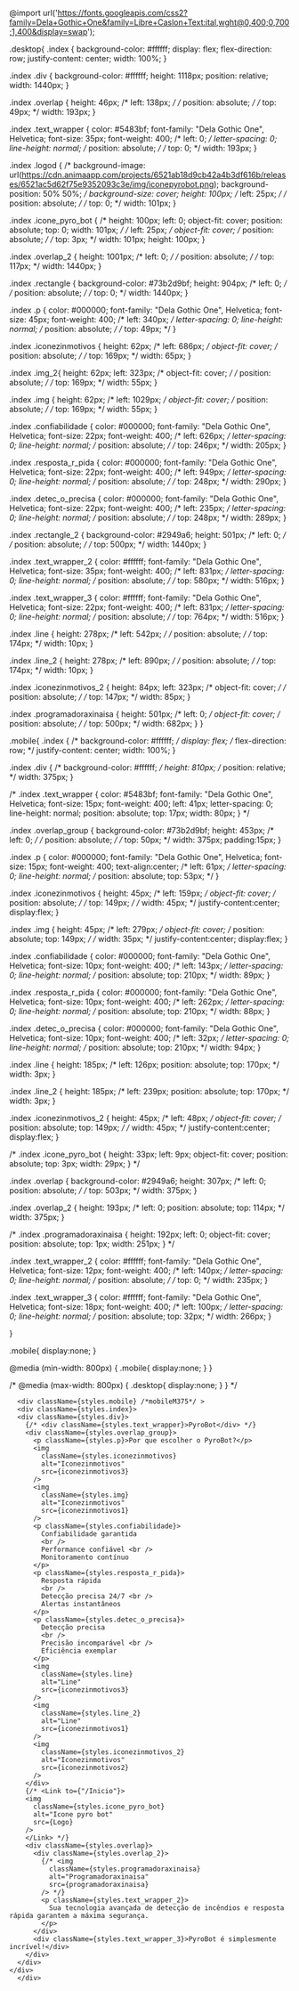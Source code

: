 @import url('https://fonts.googleapis.com/css2?family=Dela+Gothic+One&family=Libre+Caslon+Text:ital,wght@0,400;0,700;1,400&display=swap');

.desktop{
  .index {
    background-color: #ffffff;
    display: flex;
    flex-direction: row;
    justify-content: center;
    width: 100%;
  }
  
  .index .div {
    background-color: #ffffff;
    height: 1118px;
    position: relative;
    width: 1440px;
  }
  
  .index .overlap {
    height: 46px;
    /* left: 138px; */
    /* position: absolute; */
    /* top: 49px; */
    width: 193px;
  }
  
  .index .text_wrapper {
    color: #5483bf;
    font-family: "Dela Gothic One", Helvetica;
    font-size: 35px;
    font-weight: 400;
    /* left: 0; */
    letter-spacing: 0;
    line-height: normal;
    /* position: absolute; */
    /* top: 0; */
    width: 193px;
  }
  
  .index .logod {
    /* background-image: url(https://cdn.animaapp.com/projects/6521ab18d9cb42a4b3df616b/releases/6521ac5d62f75e9352093c3e/img/iconepyrobot.png);
    background-position: 50% 50%; */
    background-size: cover;
    height: 100px;
    /* left: 25px; */
    /* position: absolute; */
    /* top: 0; */
    width: 101px;
  }
  
  .index .icone_pyro_bot {
    /* height: 100px;
    left: 0;
    object-fit: cover;
    position: absolute;
    top: 0;
    width: 101px; */
    /* left: 25px; */
    object-fit: cover;
    /* position: absolute; */
    /* top: 3px; */
    width: 101px;
    height: 100px;
  }
  
  .index .overlap_2 {
    height: 1001px;
    /* left: 0; */
    /* position: absolute; */
    /* top: 117px; */
    width: 1440px;
  }
  
  .index .rectangle {
    background-color: #73b2d9bf;
    height: 904px;
    /* left: 0; */
    /* position: absolute; */
    /* top: 0; */
    width: 1440px;
  }
  
  .index .p {
    color: #000000;
    font-family: "Dela Gothic One", Helvetica;
    font-size: 45px;
    font-weight: 400;
    /* left: 340px; */
    letter-spacing: 0;
    line-height: normal;
    /* position: absolute; */
    /* top: 49px; */
  }
  
  .index .iconezinmotivos {
    height: 62px;
    /* left: 686px; */
    object-fit: cover;
    /* position: absolute; */
    /* top: 169px; */
    width: 65px;
  }
  
  .index .img_2{
    height: 62px;
    left: 323px;
    /* object-fit: cover; */
    /* position: absolute; */
    /* top: 169px; */
    width: 55px;
  }
  
  .index .img {
    height: 62px;
    /* left: 1029px; */
    object-fit: cover;
    /* position: absolute; */
    /* top: 169px; */
    width: 55px;
  }
  
  .index .confiabilidade {
    color: #000000;
    font-family: "Dela Gothic One", Helvetica;
    font-size: 22px;
    font-weight: 400;
    /* left: 626px; */
    letter-spacing: 0;
    line-height: normal;
    /* position: absolute; */
    /* top: 246px;  */
    width: 205px;
  }
  
  .index .resposta_r_pida {
    color: #000000;
    font-family: "Dela Gothic One", Helvetica;
    font-size: 22px;
    font-weight: 400;
    /* left: 949px; */
    letter-spacing: 0;
    line-height: normal;
    /* position: absolute; */
    /* top: 248px; */
    width: 290px;
  }
  
  .index .detec_o_precisa {
    color: #000000;
    font-family: "Dela Gothic One", Helvetica;
    font-size: 22px;
    font-weight: 400;
    /* left: 235px; */
    letter-spacing: 0;
    line-height: normal;
    /* position: absolute; */
    /* top: 248px; */
    width: 289px;
  }
  
  .index .rectangle_2 {
    background-color: #2949a6;
    height: 501px;
    /* left: 0; */
    /* position: absolute; */
    /* top: 500px; */
    width: 1440px;
  }
  
  .index .text_wrapper_2 {
    color: #ffffff;
    font-family: "Dela Gothic One", Helvetica;
    font-size: 35px;
    font-weight: 400;
    /* left: 831px; */
    letter-spacing: 0;
    line-height: normal;
    /* position: absolute; */
    /* top: 580px; */
    width: 516px;
  }
  
  .index .text_wrapper_3 {
    color: #ffffff;
    font-family: "Dela Gothic One", Helvetica;
    font-size: 22px;
    font-weight: 400;
    /* left: 831px; */
    letter-spacing: 0;
    line-height: normal;
    /* position: absolute; */
    /* top: 764px; */
    width: 516px;
  }
  
  .index .line {
    height: 278px;
    /* left: 542px; */
    /* position: absolute; */
    /* top: 174px; */
    width: 10px;
  }
  
  .index .line_2 {
    height: 278px;
    /* left: 890px; */
    /* position: absolute; */
    /* top: 174px; */
    width: 10px;
  }
  
  .index .iconezinmotivos_2 {
    height: 84px;
    left: 323px;
    /* object-fit: cover; */
    /* position: absolute; */
    /* top: 147px; */
    width: 85px;
  }
  
  .index .programadoraxinaisa {
    height: 501px;
    /* left: 0; */
    object-fit: cover;
    /* position: absolute; */
    /* top: 500px; */
    width: 682px;
  }
}

.mobile{
  .index {
    /* background-color: #ffffff; */
    display: flex;
    /* flex-direction: row; */
    justify-content: center;
    width: 100%;
  }
  
  .index .div {
    /* background-color: #ffffff; */
    height: 810px;
    /* position: relative; */
    width: 375px;
  }
  
  /* .index .text_wrapper {
    color: #5483bf;
    font-family: "Dela Gothic One", Helvetica;
    font-size: 15px;
    font-weight: 400;
    left: 41px;
    letter-spacing: 0;
    line-height: normal;
    position: absolute;
    top: 17px;
    width: 80px;
  } */
  
  .index .overlap_group {
    background-color: #73b2d9bf;
    height: 453px;
    /* left: 0; */
    /* position: absolute; */
    /* top: 50px; */
    width: 375px;
    padding:15px;
  }
  
  .index .p {
    color: #000000;
    font-family: "Dela Gothic One", Helvetica;
    font-size: 15px;
    font-weight: 400;
    text-align:center;
    /* left: 61px; */
    letter-spacing: 0;
    line-height: normal;
    /* position: absolute;
    top: 53px; */
  }
  
  .index .iconezinmotivos {
    height: 45px;
    /* left: 159px; */
    object-fit: cover;
    /* position: absolute; */
    /* top: 149px; */
    /* width: 45px; */
    justify-content:center;
    display:flex;
  }
  
  .index .img {
    height: 45px;
    /* left: 279px; */
    object-fit: cover;
    /* position: absolute;
    top: 149px; */
    /* width: 35px; */
    justify-content:center;
    display:flex;
  }
  
  .index .confiabilidade {
    color: #000000;
    font-family: "Dela Gothic One", Helvetica;
    font-size: 10px;
    font-weight: 400;
    /* left: 143px; */
    letter-spacing: 0;
    line-height: normal;
    /* position: absolute;
    top: 210px; */
    width: 89px;
  }
  
  .index .resposta_r_pida {
    color: #000000;
    font-family: "Dela Gothic One", Helvetica;
    font-size: 10px;
    font-weight: 400;
    /* left: 262px; */
    letter-spacing: 0;
    line-height: normal;
    /* position: absolute;
    top: 210px; */
    width: 88px;
  }
  
  .index .detec_o_precisa {
    color: #000000;
    font-family: "Dela Gothic One", Helvetica;
    font-size: 10px;
    font-weight: 400;
    /* left: 32px; */
    letter-spacing: 0;
    line-height: normal;
    /* position: absolute;
    top: 210px; */
    width: 94px;
  }
  
  .index .line {
    height: 185px;
    /* left: 126px;
    position: absolute;
    top: 170px; */
    width: 3px;
  }
  
  .index .line_2 {
    height: 185px;
    /* left: 239px;
    position: absolute;
    top: 170px; */
    width: 3px;
  }
  
  .index .iconezinmotivos_2 {
    height: 45px;
    /* left: 48px; */
    object-fit: cover;
    /* position: absolute;
    top: 149px; */
    /* width: 45px; */
    justify-content:center;
    display:flex;
  }
  
  /* .index .icone_pyro_bot {
    height: 33px;
    left: 9px;
    object-fit: cover;
    position: absolute;
    top: 3px;
    width: 29px;
  } */
  
  .index .overlap {
    background-color: #2949a6;
    height: 307px;
    /* left: 0;
    position: absolute; */
    /* top: 503px; */
    width: 375px;
  }
  
  .index .overlap_2 {
    height: 193px;
    /* left: 0;
    position: absolute;
    top: 114px; */
    width: 375px;
  }
  
  /* .index .programadoraxinaisa {
    height: 192px;
    left: 0;
    object-fit: cover;
    position: absolute;
    top: 1px;
    width: 251px;
  } */
  
  .index .text_wrapper_2 {
    color: #ffffff;
    font-family: "Dela Gothic One", Helvetica;
    font-size: 12px;
    font-weight: 400;
    /* left: 140px; */
    letter-spacing: 0;
    line-height: normal;
    /* position: absolute; */
    /* top: 0; */
    width: 235px;
  }
  
  .index .text_wrapper_3 {
    color: #ffffff;
    font-family: "Dela Gothic One", Helvetica;
    font-size: 18px;
    font-weight: 400;
    /* left: 100px; */
    letter-spacing: 0;
    line-height: normal;
    /* position: absolute;
    top: 32px; */
    width: 266px;
  }
  
}





.mobile{
  display:none;
}


@media (min-width: 800px) {
  .mobile{
    display:none;
  }
}

/* @media (max-width: 800px) {
  .desktop{
    display:none;
  }
} */






      <div className={styles.mobile} /*mobileM375*/ >
      <div className={styles.index}>
      <div className={styles.div}>
        {/* <div className={styles.text_wrapper}>PyroBot</div> */}
        <div className={styles.overlap_group}>
          <p className={styles.p}>Por que escolher o PyroBot?</p>
          <img
            className={styles.iconezinmotivos}
            alt="Iconezinmotivos"
            src={iconezinmotivos3}
          />
          <img
            className={styles.img}
            alt="Iconezinmotivos"
            src={iconezinmotivos1}
          />
          <p className={styles.confiabilidade}>
            Confiabilidade garantida
            <br />
            Performance confiável <br />
            Monitoramento contínuo
          </p>
          <p className={styles.resposta_r_pida}>
            Resposta rápida
            <br />
            Detecção precisa 24/7 <br />
            Alertas instantâneos
          </p>
          <p className={styles.detec_o_precisa}>
            Detecção precisa
            <br />
            Precisão incomparável <br />
            Eficiência exemplar
          </p>
          <img
            className={styles.line}
            alt="Line"
            src={iconezinmotivos3}
          />
          <img
            className={styles.line_2}
            alt="Line"
            src={iconezinmotivos1}
          />
          <img
            className={styles.iconezinmotivos_2}
            alt="Iconezinmotivos"
            src={iconezinmotivos2}
          />
        </div>
        {/* <Link to={"/Inicio"}>
        <img
          className={styles.icone_pyro_bot}
          alt="Icone pyro bot"
          src={Logo}
        />
        </Link> */}
        <div className={styles.overlap}>
          <div className={styles.overlap_2}>
            {/* <img
              className={styles.programadoraxinaisa}
              alt="Programadoraxinaisa"
              src={programadoraxinaisa}
            /> */}
            <p className={styles.text_wrapper_2}>
              Sua tecnologia avançada de detecção de incêndios e resposta rápida garantem a máxima segurança.
            </p>
          </div>
          <div className={styles.text_wrapper_3}>PyroBot é simplesmente incrível!</div>
        </div>
      </div>
    </div>
      </div>

      

     
